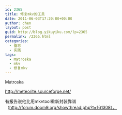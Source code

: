 ```yaml
---
id: 2365
title: 修复mkv的工具
date: 2011-06-03T17:20:00+00:00
author: chen
layout: post
guid: http://blog.yikuyiku.com/?p=2365
permalink: /2365.html
categories:
  - 备忘
  - 实践
tags:
  - Matroska
  - mkv
  - 修复mkv
---
```

Matroska 

http://meteorite.sourceforge.net/

有报告说他比用mkvtool重新封装靠谱（http://forum.doom9.org/showthread.php?t=161308）。